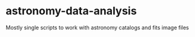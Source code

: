 # astronomy-data-analysis
Mostly single scripts to work with astronomy catalogs and fits image files

